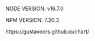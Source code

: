 <p>NODE VERSION: v16.7.0</p>

<p>NPM VERSION: 7.20.3</p>

<p>https://gustavocrs.github.io/chart/</p>
